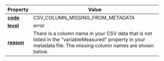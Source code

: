 | Property | Value |
|----------|--------|
| [**code**](/en/latest/reference/schema/meta/defs/code) | CSV_COLUMN_MISSING_FROM_METADATA |
| [**level**](/en/latest/reference/schema/meta/defs/level) | error |
| [**reason**](/en/latest/reference/schema/meta/defs/reason) | There is a column name in your CSV data that is not listed in the "variableMeasured" property in your metadata file. The missing column names are shown below. |